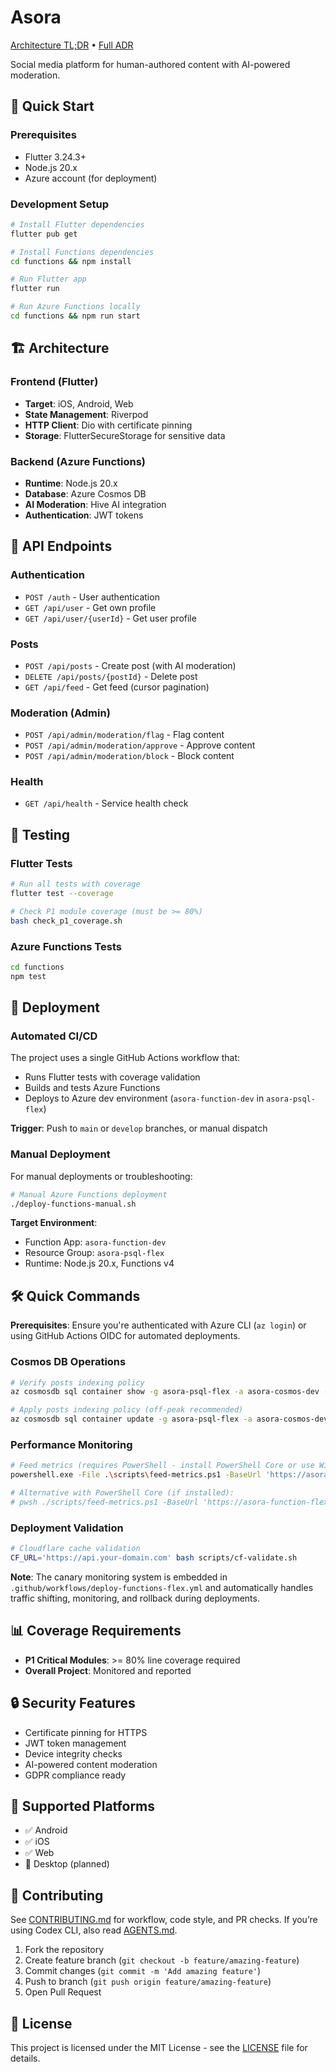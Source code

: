 # Asora

[Architecture TL;DR](docs/ADR_001_TLDR.md) • [Full ADR](docs/adr_001_overall_architecture_roadmap.md)

Social media platform for human-authored content with AI-powered moderation.

## 🚀 Quick Start

### Prerequisites
- Flutter 3.24.3+
- Node.js 20.x
- Azure account (for deployment)

### Development Setup

```bash
# Install Flutter dependencies
flutter pub get

# Install Functions dependencies
cd functions && npm install

# Run Flutter app
flutter run

# Run Azure Functions locally
cd functions && npm run start
```

## 🏗️ Architecture

### Frontend (Flutter)
- **Target**: iOS, Android, Web
- **State Management**: Riverpod
- **HTTP Client**: Dio with certificate pinning
- **Storage**: FlutterSecureStorage for sensitive data

### Backend (Azure Functions)
- **Runtime**: Node.js 20.x
- **Database**: Azure Cosmos DB
- **AI Moderation**: Hive AI integration
- **Authentication**: JWT tokens

## 📡 API Endpoints

### Authentication
- `POST /auth` - User authentication
- `GET /api/user` - Get own profile
- `GET /api/user/{userId}` - Get user profile

### Posts
- `POST /api/posts` - Create post (with AI moderation)
- `DELETE /api/posts/{postId}` - Delete post
- `GET /api/feed` - Get feed (cursor pagination)

### Moderation (Admin)
- `POST /api/admin/moderation/flag` - Flag content
- `POST /api/admin/moderation/approve` - Approve content
- `POST /api/admin/moderation/block` - Block content

### Health
- `GET /api/health` - Service health check

## 🧪 Testing

### Flutter Tests
```bash
# Run all tests with coverage
flutter test --coverage

# Check P1 module coverage (must be >= 80%)
bash check_p1_coverage.sh
```

### Azure Functions Tests
```bash
cd functions
npm test
```

## 🚀 Deployment

### Automated CI/CD
The project uses a single GitHub Actions workflow that:
- Runs Flutter tests with coverage validation
- Builds and tests Azure Functions
- Deploys to Azure dev environment (`asora-function-dev` in `asora-psql-flex`)

**Trigger**: Push to `main` or `develop` branches, or manual dispatch

### Manual Deployment
For manual deployments or troubleshooting:
```bash
# Manual Azure Functions deployment
./deploy-functions-manual.sh
```

**Target Environment**:
- Function App: `asora-function-dev`
- Resource Group: `asora-psql-flex`
- Runtime: Node.js 20.x, Functions v4

## 🛠️ Quick Commands

**Prerequisites**: Ensure you're authenticated with Azure CLI (`az login`) or using GitHub Actions OIDC for automated deployments.

### Cosmos DB Operations
```bash
# Verify posts indexing policy
az cosmosdb sql container show -g asora-psql-flex -a asora-cosmos-dev -d asora -n posts --query "resource.indexingPolicy"

# Apply posts indexing policy (off-peak recommended)
az cosmosdb sql container update -g asora-psql-flex -a asora-cosmos-dev -d asora -n posts --idx @database/cosmos-posts-indexing-policy.json
```

### Performance Monitoring
```bash
# Feed metrics (requires PowerShell - install PowerShell Core or use Windows PowerShell)
powershell.exe -File .\scripts\feed-metrics.ps1 -BaseUrl 'https://asora-function-flex.azurewebsites.net' -Count 20 -AuthToken '<jwt>'

# Alternative with PowerShell Core (if installed):
# pwsh ./scripts/feed-metrics.ps1 -BaseUrl 'https://asora-function-flex.azurewebsites.net' -Count 20 -AuthToken '<jwt>'
```

### Deployment Validation
```bash
# Cloudflare cache validation
CF_URL='https://api.your-domain.com' bash scripts/cf-validate.sh
```

**Note**: The canary monitoring system is embedded in `.github/workflows/deploy-functions-flex.yml` and automatically handles traffic shifting, monitoring, and rollback during deployments.

## 📊 Coverage Requirements
- **P1 Critical Modules**: >= 80% line coverage required
- **Overall Project**: Monitored and reported

## 🔒 Security Features
- Certificate pinning for HTTPS
- JWT token management
- Device integrity checks
- AI-powered content moderation
- GDPR compliance ready

## 📱 Supported Platforms
- ✅ Android
- ✅ iOS  
- ✅ Web
- 🔄 Desktop (planned)

## 🤝 Contributing

See [CONTRIBUTING.md](CONTRIBUTING.md) for workflow, code style, and PR checks. If you’re using Codex CLI, also read [AGENTS.md](AGENTS.md).

1. Fork the repository
2. Create feature branch (`git checkout -b feature/amazing-feature`)
3. Commit changes (`git commit -m 'Add amazing feature'`)
4. Push to branch (`git push origin feature/amazing-feature`)
5. Open Pull Request

## 📄 License

This project is licensed under the MIT License - see the [LICENSE](LICENSE) file for details.
